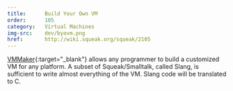 ```yaml
---
title:      Build Your Own VM
order:      105
category:   Virtual Machines
img-src:    dev/byovm.png
href:       http://wiki.squeak.org/squeak/2105
---
```

[VMMaker]{:target="_blank"} allows any programmer to build a customized VM for any
platform. A subset of Squeak/Smalltalk, called Slang, is sufficient to write
almost everything of the VM. Slang code will be translated to C.

[Slang]:    http://wiki.squeak.org/squeak/slang
[VMMaker]:  http://wiki.squeak.org/squeak/vmmaker
